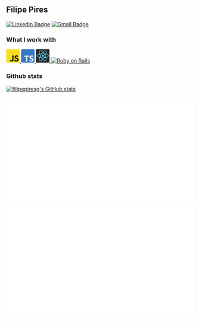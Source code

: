 ## Filipe Pires

[![Linkedin Badge](https://img.shields.io/badge/-Filipe%20Pires-000000?style=flat-square&logo=Linkedin&logoColor=white&link=https://www.linkedin.com/in/filipe-pires-guimaraes-3943a0a7/)](https://www.linkedin.com/in/filipe-pires-guimaraes-3943a0a7/)
[![Gmail Badge](https://img.shields.io/badge/-filipepiresg@gmail.com-000000?style=flat-square&logo=Gmail&logoColor=white&link=mailto:filipepiresg@gmail.com)](mailto:filipepiresg@gmail.com)

### What I work with

<a href='https://developer.mozilla.org/docs/Web/JavaScript' target="_blank">
    <img height="36" width="36" src="./images/logo/javascript.png" alt="Javascript"/>
</a>

<a href='https://www.typescriptlang.org' target="_blank">
    <img height="36" width="36" src="./images/logo/typescript.png" alt="Typescript"/>
</a>

<a href='https://reactjs.org' target="_blank">
    <img height="36" width="36" src="./images/logo/react.png" alt="ReactJS"/>
</a>

<a href='https://rubyonrails.org' target="_blank">
    <img height="36" width="36" src="https://media.giphy.com/media/ies0Iqu9Yc5UqpOk6A/giphy.gif" alt="Ruby on Rails"/>
</a>

### Github stats

[![filipepiresg's GitHub stats](https://github-readme-stats.vercel.app/api?username=filipepiresg)](https://github.com/filipepiresg)

![Overview](./images/generated/overview.svg)
![Languages](./images/generated/languages.svg)
